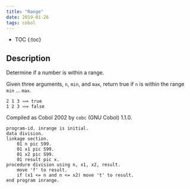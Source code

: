 ```yaml
---
title: "Range"
date: 2019-01-26
tags: cobol
---
```


* TOC
{:toc}


## Description

Determine if a number is within a range.

Given three arguments, `n`, `min`, and `max`, return true if `n`
is within the range `min` … `max`.

```
2 1 3 ⟹ true
1 2 3 ⟹ false
```

Compiled as Cobol 2002 by `cobc` (GNU Cobol) 1.1.0.

```
program-id. inrange is initial.
data division.
linkage section.
    01 n pic S99.
    01 x1 pic S99.
    01 x2 pic S99.
    01 result pic x.
procedure division using n, x1, x2, result.
    move 'f' to result.
    if (x1 <= n and n <= x2) move 't' to result.
end program inrange.
```
